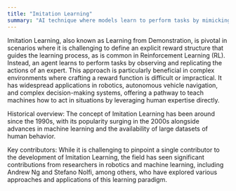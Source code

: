 ```yaml
---
title: "Imitation Learning"
summary: "AI technique where models learn to perform tasks by mimicking human behavior or strategies demonstrated in training data."
---
```

Imitation Learning, also known as Learning from Demonstration, is pivotal in scenarios where it is challenging to define an explicit reward structure that guides the learning process, as is common in Reinforcement Learning (RL). Instead, an agent learns to perform tasks by observing and replicating the actions of an expert. This approach is particularly beneficial in complex environments where crafting a reward function is difficult or impractical. It has widespread applications in robotics, autonomous vehicle navigation, and complex decision-making systems, offering a pathway to teach machines how to act in situations by leveraging human expertise directly.

Historical overview: The concept of Imitation Learning has been around since the 1990s, with its popularity surging in the 2000s alongside advances in machine learning and the availability of large datasets of human behavior.

Key contributors: While it is challenging to pinpoint a single contributor to the development of Imitation Learning, the field has seen significant contributions from researchers in robotics and machine learning, including Andrew Ng and Stefano Nolfi, among others, who have explored various approaches and applications of this learning paradigm.